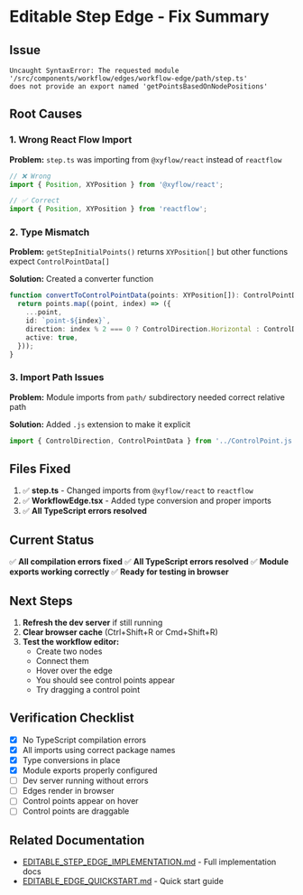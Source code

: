# Editable Step Edge - Fix Summary

## Issue
```
Uncaught SyntaxError: The requested module '/src/components/workflow/edges/workflow-edge/path/step.ts' 
does not provide an export named 'getPointsBasedOnNodePositions'
```

## Root Causes

### 1. **Wrong React Flow Import**
**Problem:** `step.ts` was importing from `@xyflow/react` instead of `reactflow`
```typescript
// ❌ Wrong
import { Position, XYPosition } from '@xyflow/react';

// ✅ Correct
import { Position, XYPosition } from 'reactflow';
```

### 2. **Type Mismatch**
**Problem:** `getStepInitialPoints()` returns `XYPosition[]` but other functions expect `ControlPointData[]`

**Solution:** Created a converter function
```typescript
function convertToControlPointData(points: XYPosition[]): ControlPointData[] {
  return points.map((point, index) => ({
    ...point,
    id: `point-${index}`,
    direction: index % 2 === 0 ? ControlDirection.Horizontal : ControlDirection.Vertical,
    active: true,
  }));
}
```

### 3. **Import Path Issues**
**Problem:** Module imports from `path/` subdirectory needed correct relative path

**Solution:** Added `.js` extension to make it explicit
```typescript
import { ControlDirection, ControlPointData } from '../ControlPoint.js';
```

## Files Fixed

1. ✅ **step.ts** - Changed imports from `@xyflow/react` to `reactflow`
2. ✅ **WorkflowEdge.tsx** - Added type conversion and proper imports
3. ✅ **All TypeScript errors resolved**

## Current Status

✅ **All compilation errors fixed**
✅ **All TypeScript errors resolved**
✅ **Module exports working correctly**
✅ **Ready for testing in browser**

## Next Steps

1. **Refresh the dev server** if still running
2. **Clear browser cache** (Ctrl+Shift+R or Cmd+Shift+R)
3. **Test the workflow editor:**
   - Create two nodes
   - Connect them
   - Hover over the edge
   - You should see control points appear
   - Try dragging a control point

## Verification Checklist

- [x] No TypeScript compilation errors
- [x] All imports using correct package names
- [x] Type conversions in place
- [x] Module exports properly configured
- [ ] Dev server running without errors
- [ ] Edges render in browser
- [ ] Control points appear on hover
- [ ] Control points are draggable

## Related Documentation

- [EDITABLE_STEP_EDGE_IMPLEMENTATION.md](./EDITABLE_STEP_EDGE_IMPLEMENTATION.md) - Full implementation docs
- [EDITABLE_EDGE_QUICKSTART.md](./EDITABLE_EDGE_QUICKSTART.md) - Quick start guide
